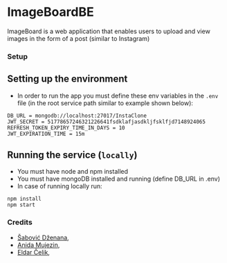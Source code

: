 # ImageBoardBE

ImageBoard is a web application that enables users to upload and view images in the form of a post (similar to Instagram)

### Setup

## Setting up the environment
- In order to run the app you must define these env variables in the `.env` file (in the root service path similar to example shown below):
```
DB_URL = mongodb://localhost:27017/InstaClone
JWT_SECRET = 51778657246321226641fsdklafjasdkljfsklfjd7148924065
REFRESH_TOKEN_EXPIRY_TIME_IN_DAYS = 10
JWT_EXPIRATION_TIME = 15m
```
## Running the service (`locally`)
- You must have node and npm installed
- You must have mongoDB installed and running (define DB_URL in .env)
- In case of running locally run:

```
npm install
npm start
```

### Credits


- [Šabović Dženana](https://github.com/dsabovic1), 
- [Anida Mujezin](https://github.com/anida21),
- [Eldar Čelik](https://github.com/eldarcelik),
